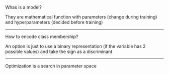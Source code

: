 
Whas is a model?

They are mathematical function with parameters (change during training) and hyperparameters (decided before training)

---

How to encode class membership?

An option is just to use a binary representation (if the variable has 2 possible values) and take the sign as a discriminant

---

Optimization is a search in parameter space